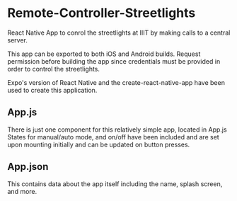 # Remote-Controller-Streetlights
React Native App to conrol the streetlights at IIIT by making calls to a central server.

This app can be exported to both iOS and Android builds. Request permission before building the app since credentials must be provided in order to control the streetlights.

Expo's version of React Native and the create-react-native-app have been used to create this application. 

## App.js

There is just one component for this relatively simple app, located in App.js
States for manual/auto mode, and on/off have been included and are set upon mounting initially and can be updated on button presses. 

## App.json

This contains data about the app itself including the name, splash screen, and more.
